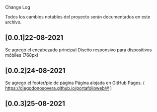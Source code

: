 Change Log

Todos los cambios notables del proyecto serán documentados en este archivo.

[0.0.1]22-08-2021
--------------------------------------------------

Se agregó el encabezado principal
Diseño responsivo para dispositivos móbiles (768px)

[0.0.2]24-08-2021
--------------------------------------------------

Se agregó el footer/pie de página
Página alojada en GitHub Pages. ( https://diegodonosovera.github.io/portafolioweb/# )

[0.0.3]25-08-2021
--------------------------------------------------
